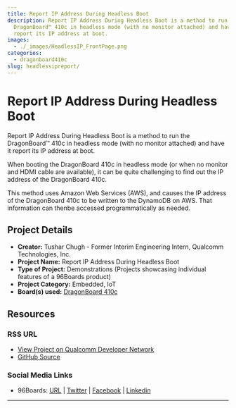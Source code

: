 ```yaml
---
title: Report IP Address During Headless Boot
description: Report IP Address During Headless Boot is a method to run the
  DragonBoard™ 410c in headless mode (with no monitor attached) and have it
  report its IP address at boot.
images:
  - ./_images/HeadlessIP_FrontPage.png
categories:
  - dragonboard410c
slug: headlessipreport/
---
```


# Report IP Address During Headless Boot

Report IP Address During Headless Boot is a method to run the DragonBoard™ 410c in headless mode (with no monitor attached) and have it report its IP address at boot.

When booting the DragonBoard 410c in headless mode (or when no monitor and HDMI cable are available), it can be quite challenging to find out the IP address of the DragonBoard 410c.

This method uses Amazon Web Services (AWS), and causes the IP address of the DragonBoard 410c to be written to the DynamoDB on AWS. That information can thenbe accessed programmatically as needed.

## Project Details

- **Creator:** Tushar Chugh - Former Interim Engineering Intern, Qualcomm Technologies, Inc.
- **Project Name:** Report IP Address During Headless Boot
- **Type of Project:** Demonstrations (Projects showcasing individual features of a 96Boards product)
- **Project Category:** Embedded, IoT
- **Board(s) used:** [DragonBoard 410c](https://www.96boards.org/product/dragonboard410c/)

## Resources

### RSS URL

- [View Project on Qualcomm Developer Network](https://developer.qualcomm.com/project/report-ip-address-during-headless-boot)
- [GitHub Source](https://github.com/TusharChugh/IP_addr-linux-AWS)

### Social Media Links

- 96Boards: [URL](https://www.96boards.org/) &#124; [Twitter](https://twitter.com/96boards) &#124; [Facebook](https://www.facebook.com/96Boards) &#124; [Linkedin](https://www.linkedin.com/company/{{site.linkedin_username}}/)

---
